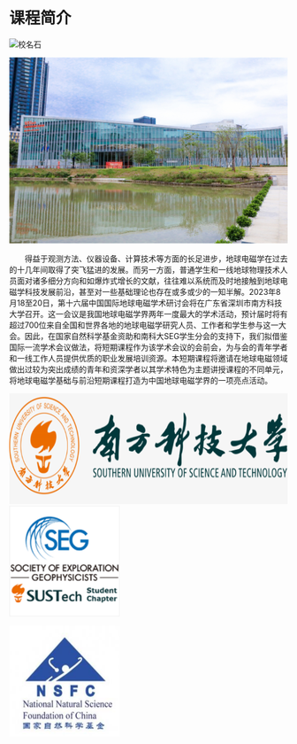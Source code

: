 # 课程简介


   

<html>
<head> 
<meta charset="utf-8"> 
</head>
<body>

 <p><img src="[../image/校名石.jpg](https://github.com/MiaohanLiu/repo/raw/main/source/image/%E6%A0%A1%E5%90%8D%E7%9F%B3.jpg)" alt="校名石" ></p>
<p><img src="./南方科技大学会议中心.jpg" alt="南方科技大学会议中心" ></p>

</body>
</html>


<div style="text-indent:2em">
<p> 得益于观测方法、仪器设备、计算技术等方面的长足进步，地球电磁学在过去的十几年间取得了突飞猛进的发展。而另一方面，普通学生和一线地球物理技术人员面对诸多细分方向和如爆炸式增长的文献，往往难以系统而及时地接触到地球电磁学科技发展前沿，甚至对一些基础理论也存在或多或少的一知半解。2023年8月18至20日，第十六届中国国际地球电磁学术研讨会将在广东省深圳市南方科技大学召开。这一会议是我国地球电磁学界两年一度最大的学术活动，预计届时将有超过700位来自全国和世界各地的地球电磁学研究人员、工作者和学生参与这一大会。因此，在国家自然科学基金资助和南科大SEG学生分会的支持下，我们拟借鉴国际一流学术会议做法，将短期课程作为该学术会议的会前会，为与会的青年学者和一线工作人员提供优质的职业发展培训资源。本短期课程将邀请在地球电磁领域做出过较为突出成绩的青年和资深学者以其学术特色为主题讲授课程的不同单元，将地球电磁学基础与前沿短期课程打造为中国地球电磁学界的一项亮点活动。</p>

</div>

<html>
<head> 
<meta charset="utf-8"> 
</head>
<body>

<p><img src="./南方科技大学.png" alt="南方科技大学" width="700" height="200">                              <img src="./seg学生分会.png" alt="seg学生分会" width="200" height="200"></p>
<p><img src="./自然科学基金.png" alt="自然科学基金" width="200" height="200"></p>

</body>
</html>
